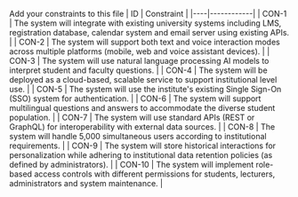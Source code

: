 Add your constraints to this file
| ID | Constraint |
|----|------------|
| CON-1 | The system will integrate with existing university systems including LMS, registration database, calendar system and email server using existing APIs. |
| CON-2 | The system will support both text and voice interaction modes across multiple platforms (mobile, web and voice assistant devices). |
| CON-3 | The system will use natural language processing AI models to interpret student and faculty questions. |
| CON-4 | The system will be deployed as a cloud-based, scalable service to support institutional level use. |
| CON-5 | The system will use the institute's existing Single Sign-On (SSO) system for authentication. |
| CON-6 | The system will support multilingual questions and answers to accommodate the diverse student population. |
| CON-7 | The system will use standard APIs (REST or GraphQL) for interoperability with external data sources. |
| CON-8 | The system will handle 5,000 simultaneous users according to institutional requirements. |
| CON-9 | The system will store historical interactions for personalization while adhering to institutional data retention policies (as defined by administrators). |
| CON-10 | The system will implement role-based access controls with different permissions for students, lecturers, administrators and system maintenance. |